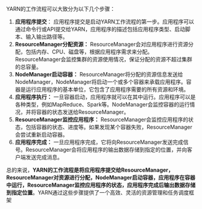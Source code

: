 YARN的工作流程可以大致分为以下几个步骤：

1. **应用程序提交**：
   应用程序提交是启动YARN工作流程的第一步。应用程序可以通过命令行或API提交给YARN，应用程序的描述包括应用程序类型、启动脚本、输入输出路径等。
2. **ResourceManager分配资源：**
   ResourceManager会对应用程序进行资源分配，包括内存、CPU、磁盘等，根据应用程序需求来分配。ResourceManager会监控集群的资源使用情况，保证分配的资源不超过集群的总容量。
3. **NodeManager启动容器：**
   ResourceManager将分配的资源信息发送给NodeManager，NodeManager将启动一个或多个容器来承载应用程序。容器是运行应用程序的基本单位，它包含了应用程序需要的所有资源和环境。
4. **应用程序执行：**
   一旦容器启动，应用程序就可以在其中运行。应用程序可以是各种类型，例如MapReduce、Spark等。NodeManager会监控容器的运行情况，并将容器的状态发送给ResourceManager。
5. **ResourceManager监控应用程序：**
   ResourceManager会监控应用程序的状态，包括容器的状态、进度等。如果发现某个容器失败，ResourceManager会尝试重新启动容器。
6. **应用程序完成：**
   一旦应用程序完成，它将向ResourceManager发送完成信号。ResourceManager会将应用程序的输出数据存储到指定的位置，并向客户端发送完成消息。

总的来说，**YARN的工作流程是将应用程序提交给ResourceManager，ResourceManager对资源进行分配，NodeManager启动容器，应用程序在容器中运行，ResourceManager监控应用程序的状态，应用程序完成后输出数据存储到指定位置**。YARN通过这些步骤提供了一个高效、灵活的资源管理和任务调度框架